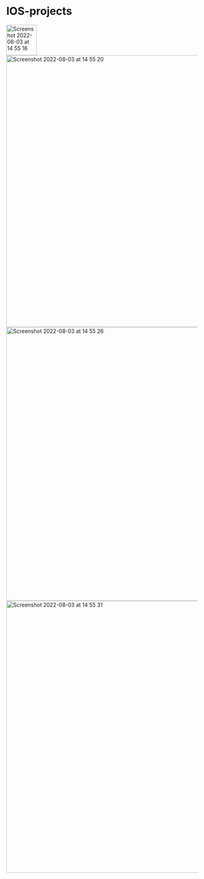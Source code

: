 # IOS-projects

<img width="80" alt="Screenshot 2022-08-03 at 14 55 16" src="https://user-images.githubusercontent.com/100012767/182602545-0e18ec05-6d70-4781-832f-72ad43f644eb.png">


<img width="715" alt="Screenshot 2022-08-03 at 14 55 20" src="https://user-images.githubusercontent.com/100012767/182602592-1010aff8-a253-4c4d-ac28-baa1b201d98d.png">


<img width="720" alt="Screenshot 2022-08-03 at 14 55 26" src="https://user-images.githubusercontent.com/100012767/182602607-8a845234-ff6a-4224-b42b-617e7285181c.png">


<img width="715" alt="Screenshot 2022-08-03 at 14 55 31" src="https://user-images.githubusercontent.com/100012767/182602668-0810f8c7-3187-4615-9c0b-4a7907a6e594.png">
